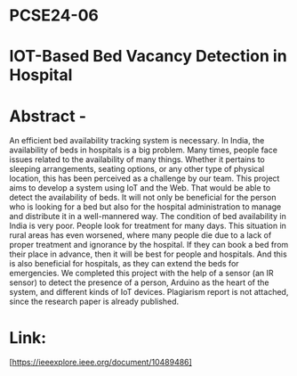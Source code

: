 # PCSE24-06
# IOT-Based Bed Vacancy Detection in Hospital
# Abstract - 
An efficient bed availability 
tracking system is necessary. In India, the 
availability of beds in hospitals is a big 
problem. Many times, people face issues 
related to the availability of many things. 
Whether it pertains to sleeping arrangements, 
seating options, or any other type of physical 
location, this has been perceived as a challenge
by our team. This project aims to develop a 
system using IoT and the Web. That would be 
able to detect the availability of beds. It will not 
only be beneficial for the person who is looking
for a bed but also for the hospital
administration to manage and distribute it in a
well-mannered way. The condition of bed
availability in India is very poor. People look
for treatment for many days. This situation in 
rural areas has even worsened, where many
people die due to a lack of proper treatment 
and ignorance by the hospital. If they can book 
a bed from their place in advance, then it will 
be best for people and hospitals. And this is also
beneficial for hospitals, as they can extend the
beds for emergencies. We completed this project 
with the help of a sensor (an IR sensor) to detect 
the presence of a person, Arduino as the heart of 
the system, and different kinds of IoT devices.
Plagiarism report is not attached, since the research
paper is already published.
# Link: 
[https://ieeexplore.ieee.org/document/10489486]
